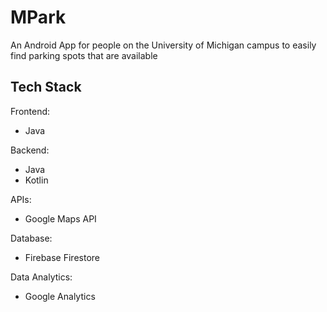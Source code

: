 # MPark
An Android App for people on the University of Michigan campus to easily find parking spots that are available

## Tech Stack

Frontend:
- Java

Backend:
- Java
- Kotlin

APIs:
- Google Maps API
  
Database:
- Firebase Firestore

Data Analytics:
- Google Analytics
